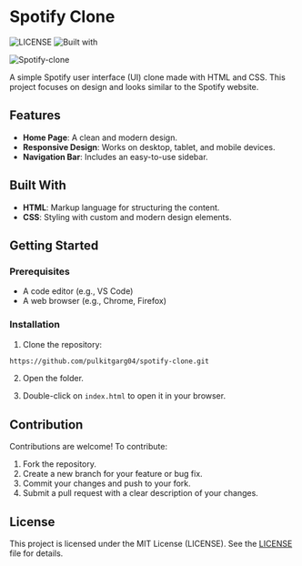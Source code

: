 # Spotify Clone

![LICENSE](https://img.shields.io/badge/LICENSE-MIT-blue) ![Built with](https://img.shields.io/badge/Built_with-HTML_CSS-red)

![Spotify-clone](https://socialify.git.ci/pulkitgarg04/spotify-clone/image?font=Source+Code+Pro&language=1&name=1&owner=1&theme=Dark)

A simple Spotify user interface (UI) clone made with HTML and CSS. This project focuses on design and looks similar to the Spotify website.

## Features
- **Home Page**: A clean and modern design.
- **Responsive Design**: Works on desktop, tablet, and mobile devices.
- **Navigation Bar**: Includes an easy-to-use sidebar.

## Built With
- **HTML**: Markup language for structuring the content.
- **CSS**: Styling with custom and modern design elements.

## Getting Started
### Prerequisites
- A code editor (e.g., VS Code)
- A web browser (e.g., Chrome, Firefox)

### Installation
1. Clone the repository:
  ```bash
  https://github.com/pulkitgarg04/spotify-clone.git
  ```

2. Open the folder.

3. Double-click on `index.html` to open it in your browser.

## Contribution
Contributions are welcome! To contribute:
1. Fork the repository.
2. Create a new branch for your feature or bug fix.
3. Commit your changes and push to your fork.
4. Submit a pull request with a clear description of your changes.

## License
This project is licensed under the MIT License (LICENSE). See the [LICENSE](LICENSE) file for details.
